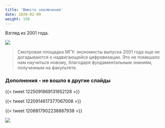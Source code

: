 ```yaml
---
title: 'Вместо заключения'
date: 2020-02-09
weight: 150
---
```


Взгляд из 2001 года.

<!--more-->

![](https://scontent-arn2-1.xx.fbcdn.net/v/t1.0-9/65377995_2253278721408064_559091612500623360_n.jpg?_nc_cat=109&_nc_ohc=PoKi8HjrrjcAX8FrLkU&_nc_ht=scontent-arn2-1.xx&oh=80d2c153b8e2bba755667009ce89340a&oe=5ECCCDB1)

> Смотровая площадка МГУ: экономисты выпуска 2001 года еще не догадываются о надвигающейся цифровизации.
> Это не помешало нам научиться новому, благодаря фундаментальным знаниям, полученным на факультете.


### Дополнения - не вошло в другие слайды

{{< tweet 1225091869131952128 >}}

{{< tweet 1220914617377067008 >}}

{{< tweet 1208817902238887938 >}}

[![](https://raw.githubusercontent.com/epogrebnyak/superhero/master/moondist.png)](https://github.com/epogrebnyak/superhero)









